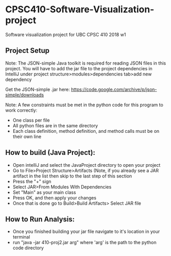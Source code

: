 # CPSC410-Software-Visualization-project
Software visualization project for UBC CPSC 410 2018 w1

## Project Setup

Note: The JSON-simple Java toolkit is required for reading JSON files in this project. You will have to add the jar file to the project dependencies in IntelliJ under project structure>modules>dependencies tab>add new dependency

Get the JSON-simple .jar here:
https://code.google.com/archive/p/json-simple/downloads

Note: A few constraints must be met in the python code for this program to work correctly:
- One class per file
- All python files are in the same directory
- Each class definition, method definition, and method calls must be on their own line

## How to build (Java Project):

- Open intelliJ and select the JavaProject directory to open your project
- Go to File>Project Structure>Artifacts (Note, if you already see a JAR artifact in the list then skip to the last step of this section
- Press the "+" sign
- Select JAR>From Modules With Dependencies
- Set "Main" as your main class
- Press OK, and then apply your changes
- Once that is done go to Build>Build Artifacts> Select JAR file

## How to Run Analysis:

- Once you finished building your jar file navigate to it's location in your terminal
- run "java -jar 410-proj2.jar arg" where 'arg' is the path to the python code directory
